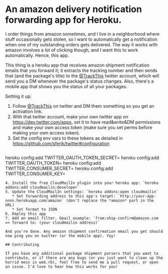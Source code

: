 # An amazon delivery notification forwarding app for Heroku.

I order things from amazon sometimes, and I live in a neighborhood
where stuff occasionally gets stolen, so I want to automatically get a
notification when one of my outstanding orders gets delivered. The way
it works with amazon involves a lot of clicking though, and I want
this to work automatically. Hence, this app.

This thing is a heroku app that receives amazon shipment notification
emails that you forward it; it extracts the tracking number and then
sends that (and the package's title) to the
[@TrackThis](https://twitter.com/TrackThis) twitter account, which
will send you a DM whenever the package's status changes. Also,
there's a mobile app that shows you the status of all your packages.

Setting it up:

1. Follow [@TrackThis](https://twitter.com/TrackThis) on twitter and DM them something so you get an activation link.
2. With that twitter account, make your own twitter app on https://dev.twitter.com/apps, set it to have read&write&DM permissions and make your own access token (make sure you set perms before making your own access token).
3. Set the config env vars to these tokens as detailed in https://github.com/sferik/twitter#configuration
   ```
heroku config:add TWITTER_OAUTH_TOKEN_SECRET=
heroku config:add TWITTER_OAUTH_TOKEN=
heroku config:add TWITTER_CONSUMER_SECRET=
heroku config:add TWITTER_CONSUMER_KEY=
```
4. Install the free CloudMailIn plugin into your heroku app: `heroku addons:add cloudmailin:developer`
5. Update the CloudMailIn settings: `heroku addons:open cloudmailin`
   * Set forwarding address to this app's target: `http://your-app-nnnn.herokuapp.com/amazon` (don't replace the *amazon* part in the URL)
   * Set format to JSON
6. Deploy this app
7. Add an email filter. Gmail example: `from:ship-confirm@amazon.com => forward to: (your cloudmailin address)`

And you're done. Any amazon shipment confirmation email you get should
now ping you on twitter (or the mobile app). Yay!

## Contributing

If you have any additional package shipment parsers that you want to
contribute, or if there are any bugs (or you just want to clean up the
horrid mess in web.rb), feel free to send me a pull request, or open
an issue. I'd love to hear how this works for you!
